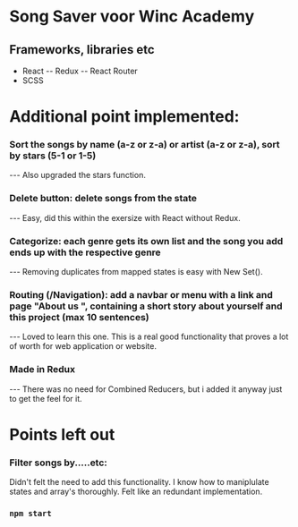# Song Saver voor Winc Academy

## Frameworks, libraries etc

- React
-- Redux
-- React Router
- SCSS

# Additional point implemented:

### Sort the songs by name (a-z or z-a) or artist (a-z or z-a), sort by stars (5-1 or 1-5)
--- Also upgraded the stars function.

### Delete button: delete songs from the state
--- Easy, did this within the exersize with React without Redux.

### Categorize: each genre gets its own list and the song you add ends up with the respective genre
--- Removing duplicates from mapped states is easy with New Set().

### Routing (/Navigation): add a navbar or menu with a link and page "About us ", containing a short story about yourself and this project (max 10 sentences)
--- Loved to learn this one. This is a real good functionality that proves a lot of worth for web application or website.

### Made in Redux
--- There was no need for Combined Reducers, but i added it anyway just to get the feel for it.

# Points left out

### Filter songs by.....etc:
Didn't felt the need to add this functionality. 
I know how to maniplulate states and array's thoroughly.
Felt like an redundant implementation.

### `npm start`
